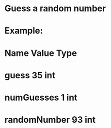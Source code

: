 ﻿# Guess a random number
 # Example:
 # Name          Value   Type
 # guess	         35	     int
 # numGuesses	    1    	  int
 # randomNumber	  93	     int

